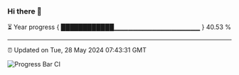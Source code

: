 ### Hi there 👋

⏳ Year progress { ████████████▁▁▁▁▁▁▁▁▁▁▁▁▁▁▁▁▁▁ } 40.53 %

---

⏰ Updated on Tue, 28 May 2024 07:43:31 GMT

![Progress Bar CI](https://github.com/IshwaranRudhara/GIT-ACTION/workflows/Progress%20Bar%20CI/badge.svg)
